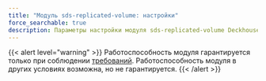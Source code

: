 ```yaml
---
title: "Модуль sds-replicated-volume: настройки"
force_searchable: true
description: Параметры настройки модуля sds-replicated-volume Deckhouse.
---
```


{{< alert level="warning" >}}
Работоспособность модуля гарантируется только при соблюдении [требований](./readme.html#системные-требования-и-рекомендации).
Работоспособность модуля в других условиях возможна, но не гарантируется.
{{< /alert >}}
